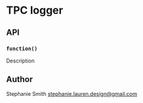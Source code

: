 TPC logger
===

## API

### `function()`

Description

## Author

Stephanie Smith <stephanie.lauren.design@gmail.com>
